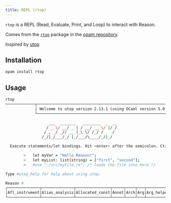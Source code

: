 ```yaml
---
title: REPL (rtop)
---
```


`rtop` is a REPL (Read, Evaluate, Print, and Loop) to interact with Reason.

Comes from the [`rtop`](https://opam.ocaml.org/packages/rtop) package in the [opam repository](https://opam.ocaml.org/packages/rtop/).

Inspired by [utop](https://github.com/ocaml-community/utop)

## Installation

```sh
opam install rtop
```

## Usage

```sh
rtop
─────────────┬─────────────────────────────────────────────────────────────┬──────────────
             │ Welcome to utop version 2.13.1 (using OCaml version 5.0.0)! │
             └─────────────────────────────────────────────────────────────┘

                   ___  _______   ________  _  __
                  / _ \/ __/ _ | / __/ __ \/ |/ /
                 / , _/ _// __ |_\ \/ /_/ /    /
                /_/|_/___/_/ |_/___/\____/_/|_/

  Execute statements/let bindings. Hit <enter> after the semicolon. Ctrl-d to quit.

        >   let myVar = "Hello Reason!";
        >   let myList: list(string) = ["first", "second"];
        >   #use "./src/myFile.re"; /* loads the file into here */

Type #utop_help for help about using utop.

Reason #
┌──────────────┬──────────────┬───────────────┬─────┬────┬───┬──────────┬─────┬──────────┐
│Afl_instrument│Alias_analysis│Allocated_const│Annot│Arch│Arg│Arg_helper│Array│ArrayLabel│
└──────────────┴──────────────┴───────────────┴─────┴────┴───┴──────────┴─────┴──────────┘
```

